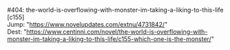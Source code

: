 #404: the-world-is-overflowing-with-monster-im-taking-a-liking-to-this-life [c155] <br/>
Jump: "https://www.novelupdates.com/extnu/4731842/" <br/>
Dest: "https://www.centinni.com/novel/the-world-is-overflowing-with-monster-im-taking-a-liking-to-this-life/c155-which-one-is-the-monster/"